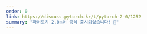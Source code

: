 ```yaml
---
order: 0
link: https://discuss.pytorch.kr/t/pytorch-2-0/1252
summary: "파이토치 2.0🔥이 공식 출시되었습니다! 🫶"
---
```

